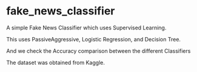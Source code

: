 # fake_news_classifier

A simple Fake News Classifier which uses Supervised Learning.

This uses PassiveAggressive, Logistic Regression, and Decision Tree.

And we check the Accuracy comparison between the different Classifiers

The dataset was obtained from Kaggle.
